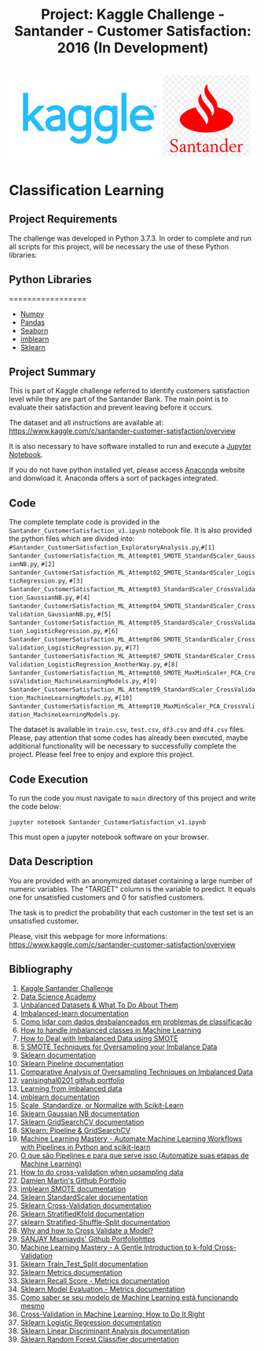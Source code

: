 <h1 align="center">Project: Kaggle Challenge - Santander - Customer Satisfaction: 2016 (In Development)</h1>

<h1 align="center">
  <img src="https://github.com/leonvictorlima/MachineLearning_Santander_CustomerSatisfaction/blob/main/images/kagglesantander.png"  width="800"/>
</h1>

<a name="introduction"></a>

# Classification Learning

## Project Requirements

The challenge was developed in Python 3.7.3. In order to complete and run all scripts for this project, will be necessary the use of these Python libraries:

## Python Libraries
=================
<!--ts-->
   * [Numpy](https://numpy.org/)
   * [Pandas](https://pandas.pydata.org/)
   * [Seaborn](https://seaborn.pydata.org/index.html#)
   * [imblearn](http://glemaitre.github.io/imbalanced-learn/generated/imblearn.over_sampling.SMOTE.html)
   * [Sklearn](https://scikit-learn.org/)
<!--te-->

## Project Summary

This is part of Kaggle challenge referred to identify customers satisfaction level while they are part of the Santander Bank. The main point is to evaluate their satisfaction and prevent leaving before it occurs.

The dataset and all instructions are available at: https://www.kaggle.com/c/santander-customer-satisfaction/overview

It is also necessary to have software installed to run and execute a [Jupyter Notebook](http://ipython.org/notebook.html).

If you do not have python installed yet, please access [Anaconda](https://anaconda.org/anaconda) website and donwload it. Anaconda offers a sort of packages integrated.

## Code

The complete template code is provided in the `Santander_CustomerSatisfaction_v1.ipynb` notebook file. It is also provided the python files which are divided into: `#Santander_CustomerSatisfaction_ExploratoryAnalysis.py`,`#[1] Santander_CustomerSatisfaction_ML_Attempt01_SMOTE_StandardScaler_GaussianNB.py`, `#[2] Santander_CustomerSatisfaction_ML_Attempt02_SMOTE_StandardScaler_LogisticRegression.py`, `#[3] Santander_CustomerSatisfaction_ML_Attempt03_StandardScaler_CrossValidation_GaussianNB.py`, `#[4] Santander_CustomerSatisfaction_ML_Attempt04_SMOTE_StandardScaler_CrossValidation_GaussianNB.py`, `#[5] Santander_CustomerSatisfaction_ML_Attempt05_StandardScaler_CrossValidation_LogisticRegression.py`, `#[6] Santander_CustomerSatisfaction_ML_Attempt06_SMOTE_StandardScaler_CrossValidation_LogisticRegression.py`, `#[7] Santander_CustomerSatisfaction_ML_Attempt07_SMOTE_StandardScaler_CrossValidation_LogisticRegression_AnotherWay.py`, `#[8] Santander_CustomerSatisfaction_ML_Attempt08_SMOTE_MaxMinScaler_PCA_CrossValidation_MachineLearningModels.py`, `#[9] Santander_CustomerSatisfaction_ML_Attempt09_StandardScaler_CrossValidation_MachineLearningModels.py`, `#[10] Santander_CustomerSatisfaction_ML_Attempt10_MaxMinScaler_PCA_CrossValidation_MachineLearningModels.py`. 

The dataset is available in `train.csv`, `test.csv`, `df3.csv` and `df4.csv` files. Please, pay attention that some codes has already been executed, maybe additional functionality will be necessary to successfully complete the project. Please feel free to enjoy and explore this project.

## Code Execution

To run the code you must navigate to `main` directory of this project and write the code below:

`jupyter notebook Santander_CustomerSatisfaction_v1.ipynb`

This must open a jupyter notebook software on your browser. 

## Data Description

You are provided with an anonymized dataset containing a large number of numeric variables. The "TARGET" column is the variable to predict. It equals one for unsatisfied customers and 0 for satisfied customers.

The task is to predict the probability that each customer in the test set is an unsatisfied customer.

Please, visit this webpage for more informations: https://www.kaggle.com/c/santander-customer-satisfaction/overview

## Bibliography


1. [Kaggle Santander Challenge](https://www.kaggle.com/c/santander-customer-satisfaction/)
2. [Data Science Academy](https://www.datascienceacademy.com.br/)
3. [Unbalanced Datasets & What To Do About Them](https://medium.com/strands-tech-corner/unbalanced-datasets-what-to-do-144e0552d9cd)
4. [Imbalanced-learn documentation](https://imbalanced-learn.org/stable/)
5. [Como lidar com dados desbalanceados em problemas de classificação](https://medium.com/data-hackers/como-lidar-com-dados-desbalanceados-em-problemas-de-classifica%C3%A7%C3%A3o-17c4d4357ef9)
6. [How to handle imbalanced classes in Machine Learning](https://elitedatascience.com/imbalanced-classes)
7. [How to Deal with Imbalanced Data using SMOTE](https://medium.com/analytics-vidhya/balance-your-data-using-smote-98e4d79fcddb)
8. [5 SMOTE Techniques for Oversampling your Imbalance Data](https://towardsdatascience.com/5-smote-techniques-for-oversampling-your-imbalance-data-b8155bdbe2b5)
9. [Sklearn documentation](https://imbalanced-learn.org/stable/references/generated/imblearn.over_sampling.SMOTE.html)
10. [Sklearn Pipeline documentation](https://scikit-learn.org/stable/modules/generated/sklearn.pipeline.Pipeline.html)
11. [Comparative Analysis of Oversampling Techniques on Imbalanced Data](https://towardsdatascience.com/comparative-analysis-of-oversampling-techniques-on-imbalanced-data-cd46f172d49d)
12. [vanisinghal0201 github portfolio](https://github.com/vanisinghal0201/Comparative_Analysis/blob/master/SamplegenerationUsingSMOTE.ipynb)
13. [Learning from imbalanced data](https://www.jeremyjordan.me/imbalanced-data/)
14. [imblearn documentation](http://glemaitre.github.io/imbalanced-learn/generated/imblearn.over_sampling.SMOTE.html)
15. [Scale, Standardize, or Normalize with Scikit-Learn](https://towardsdatascience.com/scale-standardize-or-normalize-with-scikit-learn-6ccc7d176a02)
16. [Sklearn Gaussian NB documentation](https://scikit-learn.org/stable/modules/generated/sklearn.naive_bayes.GaussianNB.html)
17. [Sklearn GridSearchCV documentation](https://scikit-learn.org/stable/modules/generated/sklearn.model_selection.GridSearchCV.html)
18. [SKlearn: Pipeline & GridSearchCV](https://medium.com/@cmukesh8688/sklearn-pipeline-gridsearchcv-54f5552bbf4e#:~:text=Pipeline%20is%20used%20to%20assemble,pipeline%20module.&text=GridSearchCV%20is%20used%20to%20optimize,to%20find%20the%20best%20model)
19. [Machine Learning Mastery - Automate Machine Learning Workflows with Pipelines in Python and scikit-learn](https://machinelearningmastery.com/automate-machine-learning-workflows-pipelines-python-scikit-learn/)
20. [O que são Pipelines e para que serve isso (Automatize suas etapas de Machine Learning)](https://minerandodados.com.br/o-que-sao-pipelines-e-para-que-serve-isso-automatize-suas-etapas-de-machine-learning/)
21. [How to do cross-validation when upsampling data](https://kiwidamien.github.io/how-to-do-cross-validation-when-upsampling-data.html)
22. [Damien Martin's Github Portfolio](https://gist.github.com/kiwidamien)
23. [imblearn SMOTE documentation](https://imbalanced-learn.org/stable/references/generated/imblearn.over_sampling.SMOTE.html)
24. [Sklearn StandardScaler documentation](https://scikit-learn.org/stable/modules/generated/sklearn.preprocessing.StandardScaler.html)
25. [Sklearn Cross-Validation documentation](https://scikit-learn.org/stable/modules/cross_validation.html)
26. [Sklearn StratifiedKfold documentation](https://scikit-learn.org/stable/modules/generated/sklearn.model_selection.StratifiedKFold.html#sklearn.model_selection.StratifiedKFold)
27. [sklearn Stratified-Shuffle-Split documentation](https://scikit-learn.org/stable/modules/generated/sklearn.model_selection.StratifiedShuffleSplit.html#sklearn.model_selection.StratifiedShuffleSplit)
28. [Why and how to Cross Validate a Model?](https://towardsdatascience.com/why-and-how-to-cross-validate-a-model-d6424b45261f)
29. [SANJAY Msanjayds' Github Portfoliohttps](//github.com/Msanjayds/Machine_Learning_Projects/blob/master/2.%20CrossValidation.ipynb)
30. [Machine Learning Mastery - A Gentle Introduction to k-fold Cross-Validation](https://machinelearningmastery.com/k-fold-cross-validation/)
31. [Sklearn Train_Test_Split documentation](https://scikit-learn.org/stable/modules/generated/sklearn.model_selection.train_test_split.html)
32. [Sklearn Metrics documentation](https://scikit-learn.org/stable/modules/generated/sklearn.metrics.roc_auc_score.html#sklearn.metrics.roc_auc_score)
33. [Sklearn Recall Score - Metrics documentation](https://scikit-learn.org/stable/modules/generated/sklearn.metrics.recall_score.html)
34. [Sklearn Model Evaluation - Metrics documentation](https://scikit-learn.org/stable/modules/model_evaluation.html#scoring-parameter)
35. [Como saber se seu modelo de Machine Learning está funcionando mesmo](https://paulovasconcellos.com.br/como-saber-se-seu-modelo-de-machine-learning-est%C3%A1-funcionando-mesmo-a5892f6468b)
36. [Cross-Validation in Machine Learning: How to Do It Right](https://neptune.ai/blog/cross-validation-in-machine-learning-how-to-do-it-right)
37. [Sklearn Logistic Regression documentation](https://scikit-learn.org/stable/modules/generated/sklearn.linear_model.LogisticRegression.html#sklearn.linear_model.LogisticRegression)
38. [Sklearn Linear Discriminant Analysis documentation](https://scikit-learn.org/stable/modules/generated/sklearn.discriminant_analysis.LinearDiscriminantAnalysis.html)
39. [Sklearn Random Forest Classifier documentation](https://scikit-learn.org/stable/modules/generated/sklearn.ensemble.RandomForestClassifier.html)

